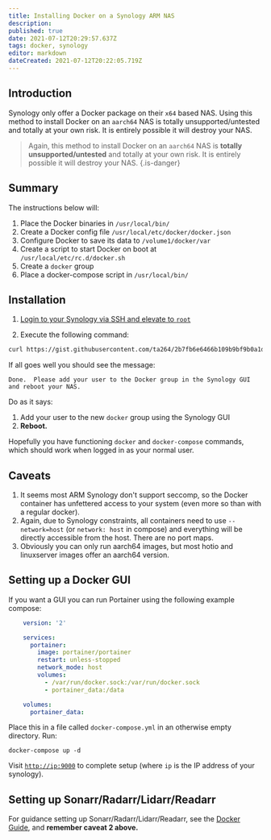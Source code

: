 ```yaml
---
title: Installing Docker on a Synology ARM NAS
description: 
published: true
date: 2021-07-12T20:29:57.637Z
tags: docker, synology
editor: markdown
dateCreated: 2021-07-12T20:22:05.719Z
---
```


## Introduction

Synology only offer a Docker package on their `x64` based NAS. Using this method to install Docker on an `aarch64` NAS is totally unsupported/untested and totally at your own risk. It is entirely possible it will destroy your NAS.

> Again, this method to install Docker on an `aarch64` NAS is **totally
unsupported/untested** and totally at your own risk. It is entirely
possible it will destroy your NAS. {.is-danger}

## Summary

The instructions below will:

1. Place the Docker binaries in `/usr/local/bin/`
1. Create a Docker config file `/usr/local/etc/docker/docker.json`
1. Configure Docker to save its data to `/volume1/docker/var`
1. Create a script to start Docker on boot at `/usr/local/etc/rc.d/docker.sh`
1. Create a `docker` group
1. Place a docker-compose script in `/usr/local/bin/`

## Installation

1. [Login to your Synology via SSH and elevate to `root`](https://kb.synology.com/en-global/DSM/tutorial/How_to_login_to_DSM_with_root_permission_via_SSH_Telnet)

1. Execute the following command:

```bash
curl https://gist.githubusercontent.com/ta264/2b7fb6e6466b109b9bf9b0a1d91ebedc/raw/7b11f25c3dce181faa5206aed8051f176cc4e406/get-docker.sh | sh
```

If all goes well you should see the message:

```none
Done.  Please add your user to the Docker group in the Synology GUI and reboot your NAS.
```

Do as it says:

1. Add your user to the new `docker` group using the Synology GUI
1. **Reboot.**

Hopefully you have functioning `docker` and `docker-compose` commands, which should work when logged in as your normal user.

## Caveats

1. It seems most ARM Synology don't support seccomp, so the Docker
    container has unfettered access to your system (even more so than
    with a regular docker).
1. Again, due to Synology constraints, all containers need to use
    `--network=host` (or `network: host` in compose) and everything will
    be directly accessible from the host. There are no port maps.
1. Obviously you can only run aarch64 images, but most hotio and
    linuxserver images offer an aarch64 version.

## Setting up a Docker GUI

If you want a GUI you can run Portainer using the following example
compose:

```yml
    version: '2'

    services:
      portainer:
        image: portainer/portainer
        restart: unless-stopped
        network_mode: host
        volumes:
          - /var/run/docker.sock:/var/run/docker.sock
          - portainer_data:/data

    volumes:
      portainer_data:
```

Place this in a file called `docker-compose.yml` in an otherwise empty directory. Run:

```shell
docker-compose up -d
```

Visit [`http://ip:9000`](http://ip:9000) to complete setup (where `ip` is the IP address of your synology).

## Setting up Sonarr/Radarr/Lidarr/Readarr

For guidance setting up Sonarr/Radarr/Lidarr/Readarr, see the [Docker Guide](/docker-guide), and **remember caveat 2 above.**
